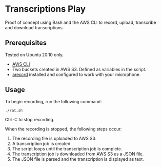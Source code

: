 # Transcriptions Play

Proof of concept using Bash and the AWS CLI to record, upload, transcribe and download transcriptions.


## Prerequisites

Tested on Ubuntu 20.10 only.
* [AWS CLI](https://docs.aws.amazon.com/cli/latest/userguide/getting-started-install.html)
* Two buckets created in AWS S3. Defined as variables in the script.
* [arecord](https://linux.die.net/man/1/arecord) installed and configured to work with your microphone.

## Usage

To begin recording, run the following command:
```shell
./rat.sh
```

Ctrl-C to stop recording. 

When the recording is stopped, the following steps occur:

1. The recording file is uploaded to AWS S3.
2. A transcription job is created.
3. The script loops until the transcription job is complete.
4. The transcription job is downloaded from AWS S3 as a JSON file.
5. The JSON file is parsed and the transcription is displayed as text.
